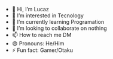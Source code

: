 - 👋 Hi, I’m Lucaz
- 👀 I’m interested in Tecnology
- 🌱 I’m currently learning Programation
- 💞️ I’m looking to collaborate on nothing
- 📫 How to reach me DM
- 😄 Pronouns: He/Him
- ⚡ Fun fact: Gamer/Otaku

<!---
x-KAISER-x/x-KAISER-x is a ✨ special ✨ repository because its `README.md` (this file) appears on your GitHub profile.
You can click the Preview link to take a look at your changes.
--->
